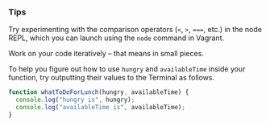 ### Tips

Try experimenting with the comparison operators (`<`, `>`, `===`, etc.) in the node REPL, which you can launch using the `node` command in Vagrant.

Work on your code iteratively – that means in small pieces. 

To help you figure out how to use `hungry` and `availableTime` inside your function, try outputting their values to the Terminal as follows.
```Javascript
function whatToDoForLunch(hungry, availableTime) {
  console.log("hungry is", hungry);
  console.log("availableTime is", availableTime);
}
```